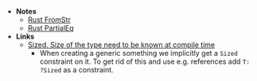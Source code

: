 - **Notes**
	- [Rust FromStr](Rust%20FromStr.md)
	- [Rust PartialEq](Rust%20PartialEq.md)
- **Links**
	- [Sized. Size of the type need to be known at compile time](https://doc.rust-lang.org/stable/core/marker/trait.Sized.html)
		- When creating a generic something we implicitly get a `Sized` constraint on it. To get rid of this and use e.g. references add `T: ?Sized` as a constraint.
